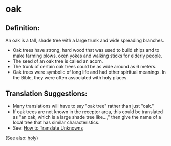 # oak #

## Definition: ##

An oak is a tall, shade tree with a large trunk and wide spreading branches.

* Oak trees have strong, hard wood that was used to build ships and to make farming plows, oxen yokes and walking sticks for elderly people.
* The seed of an oak tree is called an acorn.
* The trunk of certain oak trees could be as wide around as 6 meters.
* Oak trees were symbolic of long life and had other spiritual meanings. In the Bible, they were often associated with holy places.

## Translation Suggestions: ##

* Many translations will have to say "oak tree" rather than just "oak."
* If oak trees are not known in the receptor area, this could be translated as "an oak, which is a large shade tree like…," then give the name of a local tree that has similar characteristics.
* See: [How to Translate Unknowns](https://git.door43.org/Door43/en-ta-translate-vol1/src/master/content/translate_unknown.md)

(See also: [holy](../kt/holy.md))

